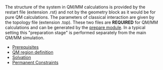 
The structure of the system in QM/MM calculations is provided by the
restart file (extension .rst) and not by the geometry block as it would
be for pure QM calculations. The parameters of classical interaction are
given by the topology file (extension .top). These two files are
**REQUIRED** for QM/MM calculations and can be generated by the [prepare
module](Prepare). In a typical setting this "preparation
stage" is performed separately from the main QM/MM simulation.

* [Prerequisites](QMMM_Preparation_Prerequisites.md)  
* [QM region definition](Qmmm_preparation_basic.md)  
* [Solvation](Qmmm_preparation_solvation.md)  
* [Permanent Constraints](Qmmm_preparation_constraints.md)  
